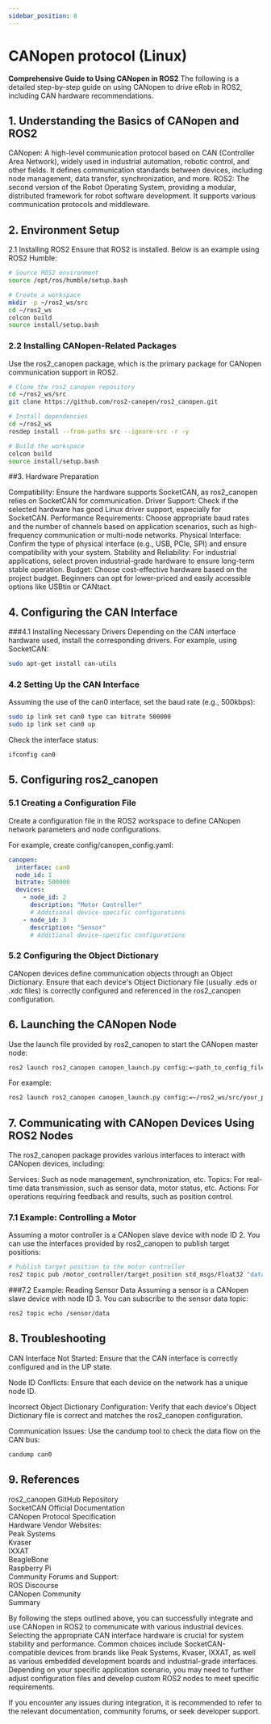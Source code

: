 ```yaml
---
sidebar_position: 8
---
```


# CANopen protocol (Linux)

**Comprehensive Guide to Using CANopen in ROS2**
The following is a detailed step-by-step guide on using CANopen to drive eRob in ROS2, including CAN hardware recommendations.
 

## 1. Understanding the Basics of CANopen and ROS2 

CANopen: A high-level communication protocol based on CAN (Controller Area Network), widely used in industrial automation, robotic control, and other fields. It defines communication standards between devices, including node management, data transfer, synchronization, and more.
ROS2: The second version of the Robot Operating System, providing a modular, distributed framework for robot software development. It supports various communication protocols and middleware.


## 2. Environment Setup
2.1 Installing ROS2
Ensure that ROS2 is installed. Below is an example using ROS2 Humble:

```bash
# Source ROS2 environment
source /opt/ros/humble/setup.bash

# Create a workspace
mkdir -p ~/ros2_ws/src
cd ~/ros2_ws
colcon build
source install/setup.bash
```

### 2.2 Installing CANopen-Related Packages
Use the ros2_canopen package, which is the primary package for CANopen communication support in ROS2.

```bash
# Clone the ros2_canopen repository
cd ~/ros2_ws/src
git clone https://github.com/ros2-canopen/ros2_canopen.git

# Install dependencies
cd ~/ros2_ws
rosdep install --from-paths src --ignore-src -r -y

# Build the workspace
colcon build
source install/setup.bash
```

##3. Hardware Preparation

Compatibility: Ensure the hardware supports SocketCAN, as ros2_canopen relies on SocketCAN for communication.
Driver Support: Check if the selected hardware has good Linux driver support, especially for SocketCAN.
Performance Requirements: Choose appropriate baud rates and the number of channels based on application scenarios, such as high-frequency communication or multi-node networks.
Physical Interface: Confirm the type of physical interface (e.g., USB, PCIe, SPI) and ensure compatibility with your system.
Stability and Reliability: For industrial applications, select proven industrial-grade hardware to ensure long-term stable operation.
Budget: Choose cost-effective hardware based on the project budget. Beginners can opt for lower-priced and easily accessible options like USBtin or CANtact.

## 4. Configuring the CAN Interface

###4.1 Installing Necessary Drivers
Depending on the CAN interface hardware used, install the corresponding drivers. For example, using SocketCAN:

```bash
sudo apt-get install can-utils
```

### 4.2 Setting Up the CAN Interface
Assuming the use of the can0 interface, set the baud rate (e.g., 500kbps):

```bash
sudo ip link set can0 type can bitrate 500000
sudo ip link set can0 up
```
Check the interface status:

```bash
ifconfig can0
```

## 5. Configuring ros2_canopen
### 5.1 Creating a Configuration File
Create a configuration file in the ROS2 workspace to define CANopen network parameters and node configurations.

For example, create config/canopen_config.yaml:

```yaml
canopen:
  interface: can0
  node_id: 1
  bitrate: 500000
  devices:
    - node_id: 2
      description: "Motor Controller"
      # Additional device-specific configurations
    - node_id: 3
      description: "Sensor"
      # Additional device-specific configurations
```

### 5.2 Configuring the Object Dictionary
CANopen devices define communication objects through an Object Dictionary. Ensure that each device's Object Dictionary file (usually .eds or .xdc files) is correctly configured and referenced in the ros2_canopen configuration.

## 6. Launching the CANopen Node
Use the launch file provided by ros2_canopen to start the CANopen master node:

```bash
ros2 launch ros2_canopen canopen_launch.py config:=<path_to_config_file>
```
For example:

```bash
ros2 launch ros2_canopen canopen_launch.py config:=~/ros2_ws/src/your_package/config/canopen_config.yaml
```

## 7. Communicating with CANopen Devices Using ROS2 Nodes
The ros2_canopen package provides various interfaces to interact with CANopen devices, including:

Services: Such as node management, synchronization, etc.
Topics: For real-time data transmission, such as sensor data, motor status, etc.
Actions: For operations requiring feedback and results, such as position control.
### 7.1 Example: Controlling a Motor
Assuming a motor controller is a CANopen slave device with node ID 2. You can use the interfaces provided by ros2_canopen to publish target positions:

```bash
# Publish target position to the motor controller
ros2 topic pub /motor_controller/target_position std_msgs/Float32 "data: 1.0"
```
###7.2 Example: Reading Sensor Data
Assuming a sensor is a CANopen slave device with node ID 3. You can subscribe to the sensor data topic:

```bash
ros2 topic echo /sensor/data
```
## 8. Troubleshooting
CAN Interface Not Started: Ensure that the CAN interface is correctly configured and in the UP state.

Node ID Conflicts: Ensure that each device on the network has a unique node ID.

Incorrect Object Dictionary Configuration: Verify that each device's Object Dictionary file is correct and matches the ros2_canopen configuration.

Communication Issues: Use the candump tool to check the data flow on the CAN bus:

```bash
candump can0
```

## 9. References
ros2_canopen GitHub Repository  
SocketCAN Official Documentation  
CANopen Protocol Specification  
Hardware Vendor Websites:  
Peak Systems  
Kvaser  
IXXAT  
BeagleBone  
Raspberry Pi  
Community Forums and Support:  
ROS Discourse  
CANopen Community  
Summary  
  
By following the steps outlined above, you can successfully integrate and use CANopen in ROS2 to communicate with various industrial devices. Selecting the appropriate CAN interface hardware is crucial for system stability and performance. Common choices include SocketCAN-compatible devices from brands like Peak Systems, Kvaser, IXXAT, as well as various embedded development boards and industrial-grade interfaces. Depending on your specific application scenario, you may need to further adjust configuration files and develop custom ROS2 nodes to meet specific requirements.

If you encounter any issues during integration, it is recommended to refer to the relevant documentation, community forums, or seek developer support.